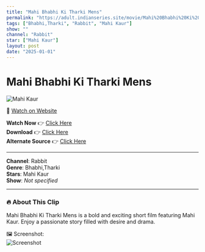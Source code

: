 ```yaml
---
title: "Mahi Bhabhi Ki Tharki Mens"
permalink: "https://adult.indianseries.site/movie/Mahi%20Bhabhi%20Ki%20Tharki%20Mens"
tags: ["Bhabhi,Tharki", "Rabbit", "Mahi Kaur"]
show: ""
channel: "Rabbit"
star: ["Mahi Kaur"]
layout: post
date: "2025-01-01"
---
```


# Mahi Bhabhi Ki Tharki Mens

![Mahi Kaur](https://shorts.desisins.com/wp-content/uploads/2023/12/Mahi-Kaur-With-Tharki-Men-DesiSins.com_.jpg)

🔗 [Watch on Website](https://adult.indianseries.site/movie/Mahi%20Bhabhi%20Ki%20Tharki%20Mens)

**Watch Now** 👉 [Click Here](https://adult.indianseries.site/movie/Mahi%20Bhabhi%20Ki%20Tharki%20Mens)  
**Download** 👉 [Click Here](https://adult.indianseries.site/movie/Mahi%20Bhabhi%20Ki%20Tharki%20Mens)  
**Alternate Source** 👉 [Click Here](https://adult.indianseries.site/movie/Mahi%20Bhabhi%20Ki%20Tharki%20Mens)

---

**Channel**: Rabbit  
**Genre**: Bhabhi,Tharki  
**Stars**: Mahi Kaur  
**Show**: *Not specified*

---

### 🔥 About This Clip

Mahi Bhabhi Ki Tharki Mens is a bold and exciting short film featuring Mahi Kaur. Enjoy a passionate story filled with desire and drama.
 
🖼️ Screenshot:  
![Screenshot](https://shorts.desisins.com/wp-content/uploads/2023/12/Mahi-Kaur-With-Tharki-Men-DesiSins.com_.jpg)
